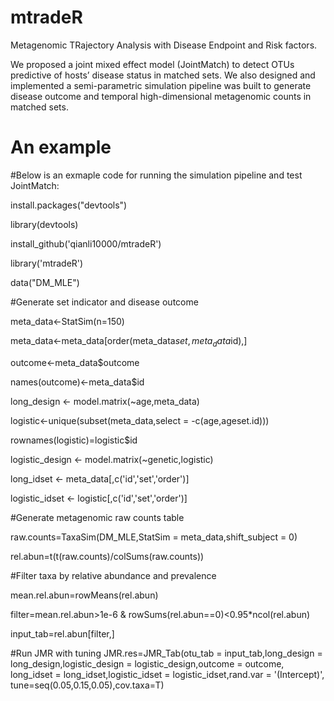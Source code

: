 # mtradeR 
Metagenomic TRajectory Analysis with Disease Endpoint and Risk factors. 

We proposed a joint mixed effect model (JointMatch) to detect OTUs predictive of hosts’ disease status in matched sets. We also designed and implemented a semi-parametric simulation pipeline was built to generate disease outcome and temporal high-dimensional metagenomic counts in matched sets. 

# An example

#Below is an exmaple code for running the simulation pipeline and test JointMatch:

install.packages("devtools")

library(devtools)

install_github('qianli10000/mtradeR')

library('mtradeR')

data("DM_MLE")

#Generate set indicator and disease outcome

meta_data<-StatSim(n=150)

meta_data<-meta_data[order(meta_data$set,meta_data$id),]

outcome<-meta_data$outcome

names(outcome)<-meta_data$id

long_design <- model.matrix(~age,meta_data)

logistic<-unique(subset(meta_data,select = -c(age,ageset.id)))

rownames(logistic)=logistic$id

logistic_design <- model.matrix(~genetic,logistic)

long_idset <- meta_data[,c('id','set','order')]

logistic_idset <- logistic[,c('id','set','order')]

#Generate metagenomic raw counts table 

raw.counts=TaxaSim(DM_MLE,StatSim = meta_data,shift_subject = 0)

rel.abun=t(t(raw.counts)/colSums(raw.counts))

#Filter taxa by relative abundance and prevalence

mean.rel.abun=rowMeans(rel.abun)

filter=mean.rel.abun>1e-6 & rowSums(rel.abun==0)<0.95*ncol(rel.abun)

input_tab=rel.abun[filter,]

#Run JMR with tuning
JMR.res=JMR_Tab(otu_tab = input_tab,long_design = long_design,logistic_design = logistic_design,outcome = outcome,
                          long_idset = long_idset,logistic_idset = logistic_idset,rand.var = '(Intercept)',
                          tune=seq(0.05,0.15,0.05),cov.taxa=T)
